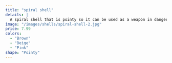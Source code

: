 ```yaml
---
title: "spiral shell"
details: |
  A spiral shell that is pointy so it can be used as a weapon in dangerous situations. Stab stab.
image: "/images/shells/spiral-shell-2.jpg"
price: 7.99
colors:
  - "Brown"
  - "Beige"
  - "Pink"
shape: "Pointy"
---
```

